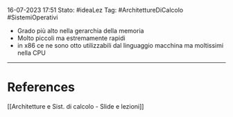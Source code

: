 16-07-2023 17:51
Stato: #ideaLez 
Tag: #ArchitettureDiCalcolo #SistemiOperativi

- Grado più alto nella gerarchia della memoria
- Molto piccoli ma estremamente rapidi
- in x86 ce ne sono otto utilizzabili dal linguaggio macchina ma moltissimi nella CPU


---
# References 
[[Architetture e Sist. di calcolo - Slide e lezioni]]
